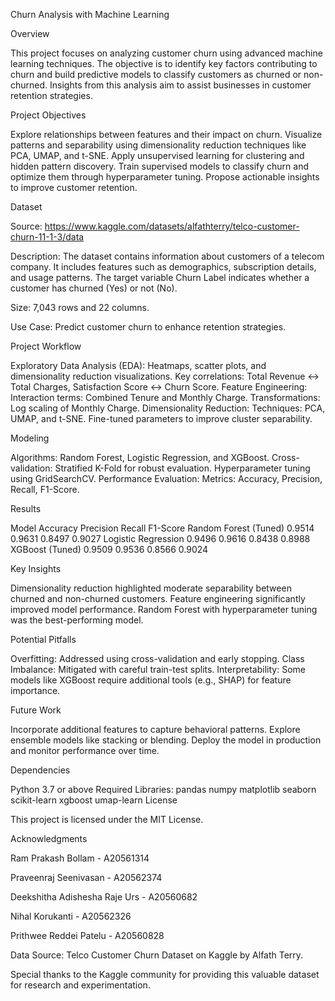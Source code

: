 Churn Analysis with Machine Learning

Overview

This project focuses on analyzing customer churn using advanced machine learning techniques. The objective is to identify key factors contributing to churn and build predictive models to classify customers as churned or non-churned. Insights from this analysis aim to assist businesses in customer retention strategies.

Project Objectives

Explore relationships between features and their impact on churn.
Visualize patterns and separability using dimensionality reduction techniques like PCA, UMAP, and t-SNE.
Apply unsupervised learning for clustering and hidden pattern discovery.
Train supervised models to classify churn and optimize them through hyperparameter tuning.
Propose actionable insights to improve customer retention.

Dataset

Source: https://www.kaggle.com/datasets/alfathterry/telco-customer-churn-11-1-3/data 

Description: The dataset contains information about customers of a telecom company. It includes features such as demographics, subscription details, and usage patterns. The target variable Churn Label indicates whether a customer has churned (Yes) or not (No).

Size: 7,043 rows and 22 columns.

Use Case: Predict customer churn to enhance retention strategies.


Project Workflow

Exploratory Data Analysis (EDA):
Heatmaps, scatter plots, and dimensionality reduction visualizations.
Key correlations: Total Revenue ↔ Total Charges, Satisfaction Score ↔ Churn Score.
Feature Engineering:
Interaction terms: Combined Tenure and Monthly Charge.
Transformations: Log scaling of Monthly Charge.
Dimensionality Reduction:
Techniques: PCA, UMAP, and t-SNE.
Fine-tuned parameters to improve cluster separability.

Modeling

Algorithms: Random Forest, Logistic Regression, and XGBoost.
Cross-validation: Stratified K-Fold for robust evaluation.
Hyperparameter tuning using GridSearchCV.
Performance Evaluation:
Metrics: Accuracy, Precision, Recall, F1-Score.

Results

Model	Accuracy	Precision	Recall	F1-Score
Random Forest (Tuned)	0.9514	0.9631	0.8497	0.9027
Logistic Regression	0.9496	0.9616	0.8438	0.8988
XGBoost (Tuned)	0.9509	0.9536	0.8566	0.9024

Key Insights

Dimensionality reduction highlighted moderate separability between churned and non-churned customers.
Feature engineering significantly improved model performance.
Random Forest with hyperparameter tuning was the best-performing model.

Potential Pitfalls

Overfitting: Addressed using cross-validation and early stopping.
Class Imbalance: Mitigated with careful train-test splits.
Interpretability: Some models like XGBoost require additional tools (e.g., SHAP) for feature importance.

Future Work

Incorporate additional features to capture behavioral patterns.
Explore ensemble models like stacking or blending.
Deploy the model in production and monitor performance over time.

Dependencies

Python 3.7 or above
Required Libraries:
pandas
numpy
matplotlib
seaborn
scikit-learn
xgboost
umap-learn
License

This project is licensed under the MIT License.

Acknowledgments

Ram Prakash Bollam - A20561314

Praveenraj Seenivasan - A20562374

Deekshitha Adishesha Raje Urs - A20560682

Nihal Korukanti - A20562326

Prithwee Reddei Patelu - A20560828

Data Source: Telco Customer Churn Dataset on Kaggle by Alfath Terry.

Special thanks to the Kaggle community for providing this valuable dataset for research and experimentation.
